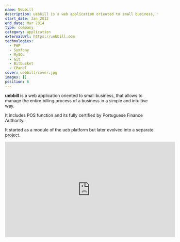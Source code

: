 ```yaml
---
name: Uebbill
description: uebbill is a web application oriented to small business, that allows to manage the entire billing process of a business in a simple and intuitive way.
start_date: Jan 2012
end_date: Mar 2014
type: company
category: application
externalUrl: https://uebbill.com
technologies:
  - PHP
  - Symfony
  - MySQL
  - Git
  - Bitbucket
  - CPanel
cover: uebbill/cover.jpg
images: []
position: 6
---
```


**uebbill** is a web application oriented to small business,
that allows to manage the entire billing process of a business in a simple and intuitive way.

It includes POS function and its fully certified by Portuguese Finance Authority.

It started as a module of the ueb platform but later evolved into a separate project.

<iframe
  class="flex items-center mx-auto mt-4 mb-4"
  width="560"
  height="315"
  src="https://www.youtube.com/embed/SBp-YZV3W9A"
  frameborder="0"
  allow="accelerometer; autoplay; clipboard-write; encrypted-media; gyroscope; picture-in-picture"
  allowfullscreen>
</iframe>
